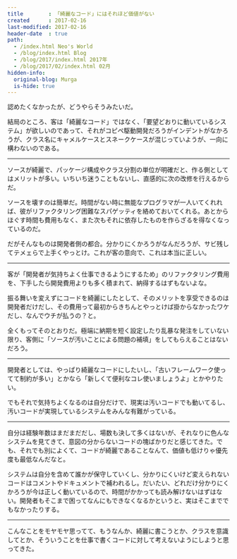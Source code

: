 ```yaml
---
title        : 「綺麗なコード」にはそれほど価値がない
created      : 2017-02-16
last-modified: 2017-02-16
header-date  : true
path:
  - /index.html Neo's World
  - /blog/index.html Blog
  - /blog/2017/index.html 2017年
  - /blog/2017/02/index.html 02月
hidden-info:
  original-blog: Murga
  is-hide: true
---
```


認めたくなかったが、どうやらそうみたいだ。

結局のところ、客は「綺麗なコード」ではなく、「要望どおりに動いているシステム」が欲しいのであって、それがコピペ駆動開発だろうがインデントがなかろうが、クラス名にキャメルケースとスネークケースが混じっていようが、一向に構わないのである。

---

ソースが綺麗で、パッケージ構成やクラス分割の単位が明確だと、作る側としてはメリットが多い。いちいち迷うこともないし、直感的に次の改修を行えるからだ。

ソースを壊すのは簡単だ。時間がない時に無能なプログラマが一人いてくれれば、彼がリファクタリング困難なスパゲッティを絡めておいてくれる。あとからほぐす時間も費用もなく、また次もそれに依存したものを作らざるを得なくなっているのだ。

だがそんなものは開発者側の都合。分かりにくかろうがなんだろうが、サビ残してテメェらで上手くやっとけ。これが客の意向で、これは本当に正しい。

---

客が「開発者が気持ちよく仕事できるようにするため」のリファクタリング費用を、下手したら開発費用よりも多く積まれて、納得するはずもないよな。

振る舞いを変えずにコードを綺麗にしたとして、そのメリットを享受できるのは開発者だけだし、その費用って最初からきちんとやっとけば掛からなかったワケだし、なんでウチが払うの？と。

全くもってそのとおりだ。極端に納期を短く設定したり乱暴な発注をしていない限り、客側に「ソースが汚いことによる問題の補填」をしてもらえることはないだろう。

---

開発者としては、やっぱり綺麗なコードにしたいし、「古いフレームワーク使ってて制約が多い」とかなら「新しくて便利なコレ使いましょうよ」とかやりたい。

でもそれで気持ちよくなるのは自分だけで、現実は汚いコードでも動いてるし、汚いコードが実現しているシステムをみんな有難がっている。

---

自分は経験年数はまだまだだし、場数も決して多くはないが、それなりに色んなシステムを見てきて、意図の分からないコードの塊ばかりだと感じてきた。でも、それでも別によくて、コードが綺麗であることなんて、価値も低けりゃ優先度も最低なんだなと。

システムは自分を含めて誰かが保守していくし、分かりにくいけど変えられないコードはコメントやドキュメントで補われるし。だいたい、どれだけ分かりにくかろうが今は正しく動いているので、時間がかかっても読み解けないはずはない。開発者もそこまで困ってなんにもできなくなるかというと、実はそこまででもなかったりする。

---

こんなことをモヤモヤ思ってて、もうなんか、綺麗に書こうとか、クラスを意識してとか、そういうことを仕事で書くコードに対して考えないようにしようと思ってきた。
